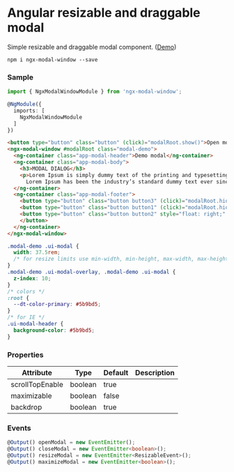 # Angular resizable and draggable modal

Simple resizable and draggable modal component. (<a target="_blank" href="https://d3v0ps.github.io/ngx-modal-window/">Demo</a>)


```
npm i ngx-modal-window --save
```

### Sample
```typescript
import { NgxModalWindowModule } from 'ngx-modal-window';

@NgModule({
  imports: [
    NgxModalWindowModule
  ]
})
```

```html
<button type="button" class="button" (click)="modalRoot.show()">Open modal</button>
<ngx-modal-window #modalRoot class="modal-demo">
  <ng-container class="app-modal-header">Demo modal</ng-container>
  <ng-container class="app-modal-body">
    <h3>MODAL DIALOG</h3>
    <p>Lorem Ipsum is simply dummy text of the printing and typesetting industry.
      Lorem Ipsum has been the industry’s standard dummy text ever since the 1500s.</p>
  </ng-container>
  <ng-container class="app-modal-footer">
    <button type="button" class="button button3" (click)="modalRoot.hide()">Delete</button>
    <button type="button" class="button button1" (click)="modalRoot.hide()">Save</button>
    <button type="button" class="button button2" style="float: right;" (click)="modalRoot.hide()">Close
    </button>
  </ng-container>
</ngx-modal-window>
```

```css
.modal-demo .ui-modal {
  width: 37.5rem;
  /* for resize limits use min-width, min-height, max-width, max-height in css */
}
.modal-demo .ui-modal-overlay, .modal-demo .ui-modal {
  z-index: 10;
}
/* colors */
:root {
  --dt-color-primary: #5b9bd5;
}
/* for IE */
.ui-modal-header {
  background-color: #5b9bd5;
}
```

### Properties

| Attribute        | Type       | Default | Description |
|------------------|------------|---------|-------------|
| scrollTopEnable  | boolean    | true    |             |
| maximizable      | boolean    | false   |             |
| backdrop         | boolean    | true    |             |

### Events

```ts
@Output() openModal = new EventEmitter();
@Output() closeModal = new EventEmitter<boolean>();
@Output() resizeModal = new EventEmitter<ResizableEvent>();
@Output() maximizeModal = new EventEmitter<boolean>();
```
